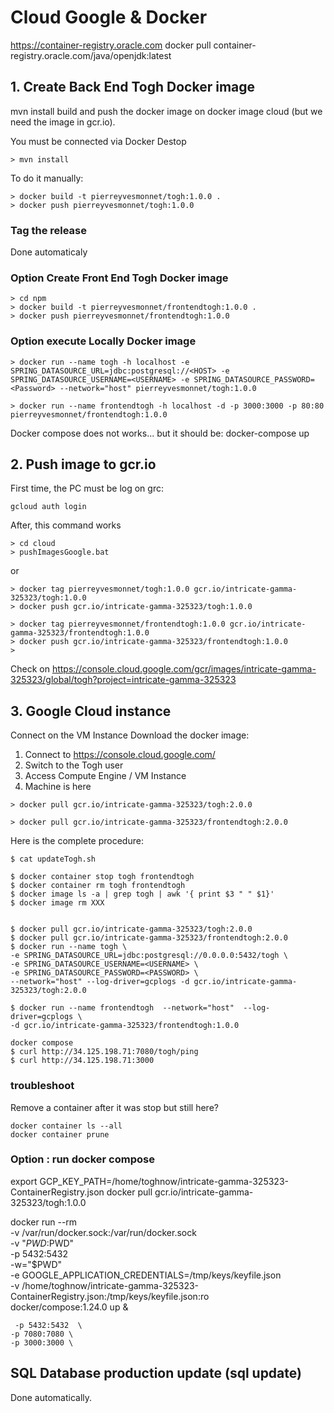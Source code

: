 # Cloud Google & Docker

https://container-registry.oracle.com
docker pull container-registry.oracle.com/java/openjdk:latest

## 1. Create Back End Togh Docker image

mvn install build and push the docker image on docker image cloud (but we need the image in gcr.io).

You must be connected via Docker Destop

```
> mvn install
```

To do it manually:

```
> docker build -t pierreyvesmonnet/togh:1.0.0 .
> docker push pierreyvesmonnet/togh:1.0.0
```

### Tag the release

Done automaticaly

### Option Create Front End Togh Docker image


```
> cd npm
> docker build -t pierreyvesmonnet/frontendtogh:1.0.0 .
> docker push pierreyvesmonnet/frontendtogh:1.0.0
```

### Option execute Locally Docker image

```
> docker run --name togh -h localhost -e SPRING_DATASOURCE_URL=jdbc:postgresql://<HOST> -e SPRING_DATASOURCE_USERNAME=<USERNAME> -e SPRING_DATASOURCE_PASSWORD=<Password> --network="host" pierreyvesmonnet/togh:1.0.0 

> docker run --name frontendtogh -h localhost -d -p 3000:3000 -p 80:80 pierreyvesmonnet/frontendtogh:1.0.0
```

Docker compose does not works... but it should be:
docker-compose up

## 2. Push image to gcr.io

First time, the PC must be log on grc:

```
gcloud auth login
```

After, this command works

```
> cd cloud
> pushImagesGoogle.bat
```

or

```
> docker tag pierreyvesmonnet/togh:1.0.0 gcr.io/intricate-gamma-325323/togh:1.0.0
> docker push gcr.io/intricate-gamma-325323/togh:1.0.0

> docker tag pierreyvesmonnet/frontendtogh:1.0.0 gcr.io/intricate-gamma-325323/frontendtogh:1.0.0
> docker push gcr.io/intricate-gamma-325323/frontendtogh:1.0.0
> 
```

Check on https://console.cloud.google.com/gcr/images/intricate-gamma-325323/global/togh?project=intricate-gamma-325323

## 3. Google Cloud instance

Connect on the VM Instance Download the docker image:
1. Connect to https://console.cloud.google.com/
2. Switch to the Togh user
3. Access Compute Engine / VM Instance
4. Machine is here
```
> docker pull gcr.io/intricate-gamma-325323/togh:2.0.0

> docker pull gcr.io/intricate-gamma-325323/frontendtogh:2.0.0
```

Here is the complete procedure:

```
$ cat updateTogh.sh

$ docker container stop togh frontendtogh
$ docker container rm togh frontendtogh
$ docker image ls -a | grep togh | awk '{ print $3 " " $1}'
$ docker image rm XXX


$ docker pull gcr.io/intricate-gamma-325323/togh:2.0.0
$ docker pull gcr.io/intricate-gamma-325323/frontendtogh:2.0.0
$ docker run --name togh \
-e SPRING_DATASOURCE_URL=jdbc:postgresql://0.0.0.0:5432/togh \
-e SPRING_DATASOURCE_USERNAME=<USERNAME> \
-e SPRING_DATASOURCE_PASSWORD=<PASSWORD> \
--network="host" --log-driver=gcplogs -d gcr.io/intricate-gamma-325323/togh:2.0.0

$ docker run --name frontendtogh  --network="host"  --log-driver=gcplogs \
-d gcr.io/intricate-gamma-325323/frontendtogh:1.0.0

docker compose
$ curl http://34.125.198.71:7080/togh/ping
$ curl http://34.125.198.71:3000
```

### troubleshoot

Remove a container after it was stop but still here?

```
docker container ls --all
docker container prune

```

### Option : run docker compose

export GCP_KEY_PATH=/home/toghnow/intricate-gamma-325323-ContainerRegistry.json docker pull
gcr.io/intricate-gamma-325323/togh:1.0.0

docker run --rm \
-v /var/run/docker.sock:/var/run/docker.sock \
-v "$PWD:$PWD" \
-p 5432:5432  \
-w="$PWD" \
-e GOOGLE_APPLICATION_CREDENTIALS=/tmp/keys/keyfile.json \
-v /home/toghnow/intricate-gamma-325323-ContainerRegistry.json:/tmp/keys/keyfile.json:ro \
docker/compose:1.24.0 up &

     -p 5432:5432  \
    -p 7080:7080 \
    -p 3000:3000 \

## SQL Database production update (sql update)

Done automatically.